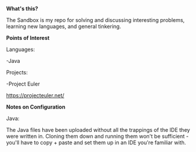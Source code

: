 **What's this?**

The Sandbox is my repo for solving and discussing interesting problems, learning new languages, and general tinkering.

**Points of Interest**

Languages:

-Java

Projects:

-Project Euler

https://projecteuler.net/

**Notes on Configuration**

Java:

The Java files have been uploaded without all the trappings of the IDE they were written in. Cloning them down and running them won't be sufficient - you'll have to copy + paste and set them up in an IDE you're familiar with.
